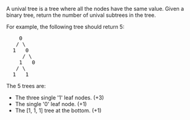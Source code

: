  A unival tree is a tree where all the nodes have the same value. Given a binary tree, return the number of unival subtrees in the tree.
 
 For example, the following tree should return 5:
 
 <pre>
    0
   / \
  1   0
     / \
    1   0
   / \
  1   1
</pre>

The 5 trees are:
- The three single '1' leaf nodes. (+3)
- The single '0' leaf node. (+1)
- The [1, 1, 1] tree at the bottom. (+1)
